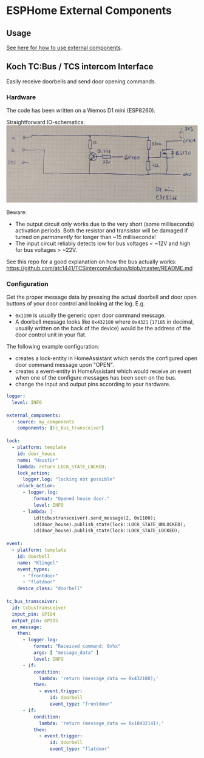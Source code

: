 # ESPHome External Components

## Usage
[See here for how to use external components](https://esphome.io/components/external_components.html).


## Koch TC:Bus / TCS intercom Interface
Easily receive doorbells and send door opening commands.

### Hardware
The code has been written on a Wemos D1 mini (ESP8260).

Straightforward IO-schematics:
![IO-Schematics](tc_bus_transceiver_schematics.jpg?raw=true)

Beware:
- The output circuit only works due to the very short (some milliseconds) activation periods. Both the resistor and transistor will be damaged if turned on _permanently_ for longer than ~15 milliseconds!
- The input circuit reliably detects low for bus voltages < ~12V and high for bus voltages > ~22V.

See this repo for a good explanation on how the bus actually works: https://github.com/atc1441/TCSintercomArduino/blob/master/README.md


### Configuration
Get the proper message data by pressing the actual doorbell and door open buttons of your door control and looking at the log. E.g.
- `0x1100` is usually the generic open door command message.
- A doorbell message looks like `0x432180` where `0x4321` (`17185` in decimal, usually written on the back of the device) would be the address of the door control unit in your flat.

The following example configuration:
- creates a lock-entity in HomeAssistant which sends the configured open door command message upon "OPEN".
- creates a event-entity in HomeAssistant which would receive an event when one of the configure messages has been seen on the bus.
- change the input and output pins according to your hardware.

```YAML
logger:
  level: INFO
  
external_components:
  - source: my_components
    components: [tc_bus_transceiver]
    
lock:
  - platform: template
    id: door_house
    name: "Haustür"
    lambda: return LOCK_STATE_LOCKED;
    lock_action:
      logger.log: "locking not possible"
    unlock_action:
      - logger.log:
          format: "Opened house door."
          level: INFO
      - lambda: |-
          id(tcbustransceiver).send_message(2, 0x1100);
          id(door_house).publish_state(lock::LOCK_STATE_UNLOCKED);
          id(door_house).publish_state(lock::LOCK_STATE_LOCKED);

event:
  - platform: template
    id: doorbell
    name: "Klingel"
    event_types:
      - "frontdoor"
      - "flatdoor"
    device_class: "doorbell"

tc_bus_transceiver:
  id: tcbustransceiver
  input_pin: GPIO4
  output_pin: GPIO5
  on_message:
    then:
      - logger.log:
          format: "Received command: 0x%x"
          args: [ "message_data" ]
          level: INFO
      - if:
          condition:
            lambda: 'return (message_data == 0x432180);'
          then:
            - event.trigger:
                id: doorbell
                event_type: "frontdoor"
      - if:
          condition:
            lambda: 'return (message_data == 0x10432141);'
          then:
            - event.trigger:
                id: doorbell
                event_type: "flatdoor"
```
